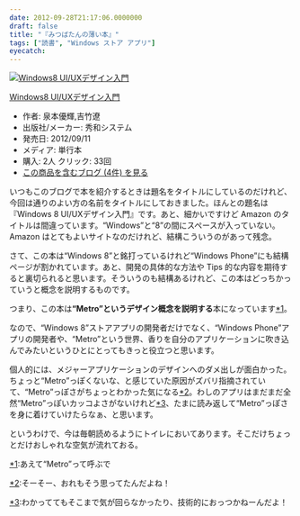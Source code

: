 ```yaml
---
date: 2012-09-28T21:17:06.0000000
draft: false
title: "『みつばたんの薄い本』"
tags: ["読書", "Windows ストア アプリ"]
eyecatch: 
---
```

<p><div class="hatena-asin-detail"><a href="http://www.amazon.co.jp/exec/obidos/ASIN/4798034975/bestylesnet-22/"><img src="http://ecx.images-amazon.com/images/I/51NL2ih922L._SL160_.jpg" class="hatena-asin-detail-image" alt="Windows8 UI/UXデザイン入門" title="Windows8 UI/UXデザイン入門"></a><div class="hatena-asin-detail-info"><p class="hatena-asin-detail-title"><a href="http://www.amazon.co.jp/exec/obidos/ASIN/4798034975/bestylesnet-22/">Windows8 UI/UXデザイン入門</a></p><ul><li><span class="hatena-asin-detail-label">作者:</span> 泉本優輝,吉竹遼</li><li><span class="hatena-asin-detail-label">出版社/メーカー:</span> 秀和システム</li><li><span class="hatena-asin-detail-label">発売日:</span> 2012/09/11</li><li><span class="hatena-asin-detail-label">メディア:</span> 単行本</li><li><span class="hatena-asin-detail-label">購入</span>: 2人 <span class="hatena-asin-detail-label">クリック</span>: 33回</li><li><a href="http://d.hatena.ne.jp/asin/4798034975/bestylesnet-22" target="_blank">この商品を含むブログ (4件) を見る</a></li></ul></div><div class="hatena-asin-detail-foot"></div></div></p><p>いつもこのブログで本を紹介するときは題名をタイトルにしているのだけれど、今回は通りのよい方の名前をタイトルにしておきました。ほんとの題名は『Windows 8 UI/UXデザイン入門』です。あと、細かいですけど Amazon のタイトルは間違っています。“Windows”と“8”の間にスペースが入っていない。Amazon はとてもよいサイトなのだけれど、結構こういうのがあって残念。</p><p>さて、この本は“Windows 8”と銘打っているけれど“Windows Phone”にも結構ページが割かれています。あと、開発の具体的な方法や Tips 的な内容を期待すると裏切られると思います。そういうのも結構あるけれど、この本はどっちかっていうと概念を説明するものです。</p><p>つまり、この本は<b>“Metro”というデザイン概念を説明する</b>本になっています<a href="#f1" name="fn1" title="あえて“Metro”って呼ぶで">*1</a>。</p><p>なので、“Windows 8”ストアアプリの開発者だけでなく、“Windows Phone”アプリの開発者や、“Metro”という世界、香りを自分のアプリケーションに吹き込んでみたいというひとにとってもきっと役立つと思います。</p><p>個人的には、メジャーアプリケーションのデザインへのダメ出しが面白かった。ちょっと“Metro”っぽくないな、と感じていた原因がズバリ指摘されていて、“Metro”っぽさがちょっとわかった気になる<a href="#f2" name="fn2" title="そーそー、おれもそう思ってたんだよね！">*2</a>。わしのアプリはまだまだ全然“Metro”っぽいカッコよさがないけれど<a href="#f3" name="fn3" title="わかっててもそこまで気が回らなかったり、技術的におっつかねーんだよ！">*3</a>、たまに読み返して“Metro”っぽさを身に着けていけたらなぁ、と思います。</p><p>というわけで、今は毎朝読めるようにトイレにおいてあります。そこだけちょっとだけおしゃれな空気が流れておる。</p>
<div class="footnote">
<p class="footnote"><a href="#fn1" name="f1" class="footnote-number">*1</a><span class="footnote-delimiter">:</span><span class="footnote-text">あえて“Metro”って呼ぶで</span></p>
<p class="footnote"><a href="#fn2" name="f2" class="footnote-number">*2</a><span class="footnote-delimiter">:</span><span class="footnote-text">そーそー、おれもそう思ってたんだよね！</span></p>
<p class="footnote"><a href="#fn3" name="f3" class="footnote-number">*3</a><span class="footnote-delimiter">:</span><span class="footnote-text">わかっててもそこまで気が回らなかったり、技術的におっつかねーんだよ！</span></p>
</div>